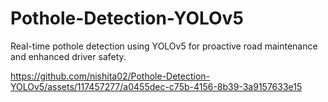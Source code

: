 # Pothole-Detection-YOLOv5
Real-time pothole detection using YOLOv5 for proactive road maintenance and enhanced driver safety.

https://github.com/nishita02/Pothole-Detection-YOLOv5/assets/117457277/a0455dec-c75b-4156-8b39-3a9157633e15
